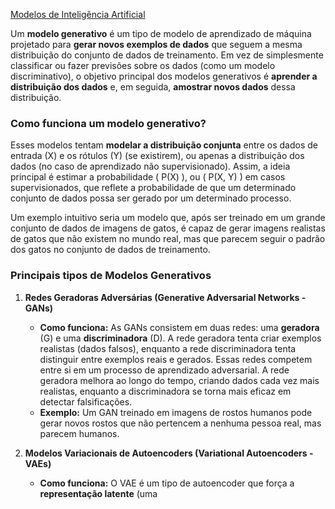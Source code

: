 [Modelos de Inteligência Artificial](<https://maksoud.github.io/Inteligência%20Artificial%20(IA)/Modelos%20de%20Inteligência%20Artificial>)

Um **modelo generativo** é um tipo de modelo de aprendizado de máquina projetado para **gerar novos exemplos de dados** que seguem a mesma distribuição do conjunto de dados de treinamento. Em vez de simplesmente classificar ou fazer previsões sobre os dados (como um modelo discriminativo), o objetivo principal dos modelos generativos é **aprender a distribuição dos dados** e, em seguida, **amostrar novos dados** dessa distribuição.

### Como funciona um modelo generativo?

Esses modelos tentam **modelar a distribuição conjunta** entre os dados de entrada (X) e os rótulos (Y) (se existirem), ou apenas a distribuição dos dados (no caso de aprendizado não supervisionado). Assim, a ideia principal é estimar a probabilidade \( P(X) \), ou \( P(X, Y) \) em casos supervisionados, que reflete a probabilidade de que um determinado conjunto de dados possa ser gerado por um determinado processo.

Um exemplo intuitivo seria um modelo que, após ser treinado em um grande conjunto de dados de imagens de gatos, é capaz de gerar imagens realistas de gatos que não existem no mundo real, mas que parecem seguir o padrão dos gatos no conjunto de dados de treinamento.

### Principais tipos de Modelos Generativos

1. **Redes Geradoras Adversárias (Generative Adversarial Networks - GANs)**
   - **Como funciona:** As GANs consistem em duas redes: uma **geradora** (G) e uma **discriminadora** (D). A rede geradora tenta criar exemplos realistas (dados falsos), enquanto a rede discriminadora tenta distinguir entre exemplos reais e gerados. Essas redes competem entre si em um processo de aprendizado adversarial. A rede geradora melhora ao longo do tempo, criando dados cada vez mais realistas, enquanto a discriminadora se torna mais eficaz em detectar falsificações.
   - **Exemplo:** Um GAN treinado em imagens de rostos humanos pode gerar novos rostos que não pertencem a nenhuma pessoa real, mas parecem humanos.

2. **Modelos Variacionais de Autoencoders (Variational Autoencoders - VAEs)**
   - **Como funciona:** O VAE é um tipo de autoencoder que força a **representação latente** (uma